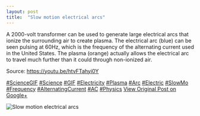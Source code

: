 ```yaml
---
layout: post
title:  "Slow motion electrical arcs"
---
```


A 2000-volt transformer can be used to generate large electrical arcs that ionize the surrounding air to create plasma. The electrical arc (blue) can be seen pulsing at 60Hz, which is the frequency of the alternating current used in the United States. The plasma (orange) actually allows the electrical arc to travel much further than it could through non-ionized air.  
  
Source: <https://youtu.be/htvFTahyi0Y>  
  
[#ScienceGIF](https://plus.google.com/s/%23ScienceGIF/posts) [#Science](https://plus.google.com/s/%23Science/posts) [#GIF](https://plus.google.com/s/%23GIF/posts) [#Electricity](https://plus.google.com/s/%23Electricity/posts) [#Plasma](https://plus.google.com/s/%23Plasma/posts) [#Arc](https://plus.google.com/s/%23Arc/posts) [#Electric](https://plus.google.com/s/%23Electric/posts) [#SlowMo](https://plus.google.com/s/%23SlowMo/posts) [#Frequency](https://plus.google.com/s/%23Frequency/posts) [#AlternatingCurrent](https://plus.google.com/s/%23AlternatingCurrent/posts) [#AC](https://plus.google.com/s/%23AC/posts) [#Physics](https://plus.google.com/s/%23Physics/posts)
[View Original Post on Google+](https://plus.google.com/+ColinSullender/posts/97MW9Cjbct3)

![Slow motion electrical arcs](https://i.imgur.com/oD5W48u.gif)
